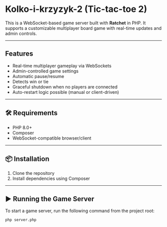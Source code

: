 # Kolko-i-krzyzyk-2 (Tic-tac-toe 2)

This is a WebSocket-based game server built with **Ratchet** in PHP. It supports a customizable multiplayer board game  with real-time updates and admin controls.

---

##  Features

- Real-time multiplayer gameplay via WebSockets
- Admin-controlled game settings
- Automatic pause/resume
- Detects win or tie
- Graceful shutdown when no players are connected
- Auto-restart logic possible (manual or client-driven)

---

## 🛠 Requirements

- PHP 8.0+
- Composer
- WebSocket-compatible browser/client

---

## 📦 Installation

1. Clone the repository
2. Install dependencies using Composer

---


## ▶️ Running the Game Server

To start a game server, run the following command from the project root:

```bash
php server.php
